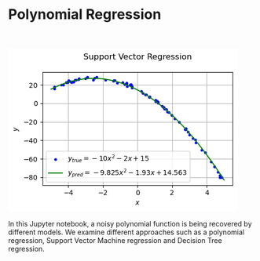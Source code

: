 # Polynomial Regression

<br> </br>
![alt text](https://github.com/wolfno/Model-Building/blob/main/Polynomial%20Regression/svm_reg.png)

In this Jupyter notebook, a noisy polynomial function is being recovered by different models.
We examine different approaches such as a polynomial regression, Support Vector Machine regression and Decision Tree regression.
